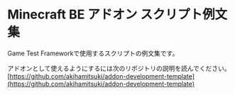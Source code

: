 # Minecraft BE アドオン スクリプト例文集

Game Test Frameworkで使用するスクリプトの例文集です。

アドオンとして使えるようにするには次のリポジトリの説明を読んでください。
[https://github.com/akihamitsuki/addon-development-template](https://github.com/akihamitsuki/addon-development-template)
